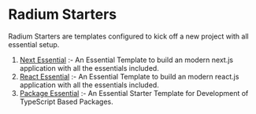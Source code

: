 # Radium Starters

Radium Starters are templates configured to kick off a new project with all essential setup.

1. [Next Essential](https://github.com/radiumlabs/next-essential) :- An Essential Template to build an modern next.js application with all the essentials included.
2. [React Essential](https://github.com/radiumlabs/react-essential) :- An Essential Template to build an modern react.js application with all the essentials included.
3. [Package Essential](https://github.com/radiumlabs/package-essential) :- An Essential Starter Template for Development of TypeScript Based Packages.
